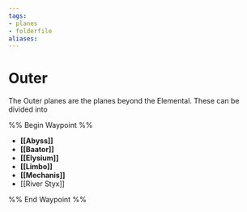 ```yaml
---
tags:
- planes
- folderfile
aliases:
---
```


# Outer
The Outer planes are the planes beyond the Elemental. These can be divided into 

%% Begin Waypoint %%
- **[[Abyss]]**
- **[[Baator]]**
- **[[Elysium]]**
- **[[Limbo]]**
- **[[Mechanis]]**
- [[River Styx]]

%% End Waypoint %%
